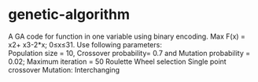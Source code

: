 # genetic-algorithm
A GA code for function in one variable using binary encoding.   Max F(x) = x2+ x3-2*x; 0≤x≤31.
Use following parameters:   
Population size = 10, Crossover probability= 0.7 and Mutation probability = 0.02; Maximum iteration = 50
Roulette Wheel selection 
Single point crossover 
Mutation: Interchanging

